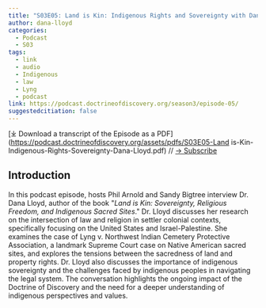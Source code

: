 ```yaml
---
title: "S03E05: Land is Kin: Indigenous Rights and Sovereignty with Dana Lloyd"
author: dana-lloyd
categories:
  - Podcast
  - S03
tags:
  - link
  - audio
  - Indigenous
  - law
  - Lyng
  - podcast
link: https://podcast.doctrineofdiscovery.org/season3/episode-05/
suggestedcitiation: false
---
```

<div id="buzzsprout-player-14036945"></div><script src="https://www.buzzsprout.com/1926214/14036945-s03e05-land-is-kin-indigenous-rights-and-sovereignty-with-dana-lloyd.js?container_id=buzzsprout-player-14036945&player=small" type="text/javascript" charset="utf-8"></script>

[⤓ Download a transcript of the Episode as a PDF](https://podcast.doctrineofdiscovery.org/assets/pdfs/S03E05-Land is-Kin-Indigenous-Rights-Sovereignty-Dana-Lloyd.pdf) // [→ Subscribe](/subscribe/)

## Introduction

In this podcast episode, hosts Phil Arnold and Sandy Bigtree interview Dr. Dana Lloyd, author of the book "*Land is Kin: Sovereignty, Religious Freedom, and Indigenous Sacred Sites*." Dr. Lloyd discusses her research on the intersection of law and religion in settler colonial contexts, specifically focusing on the United States and Israel-Palestine. She examines the case of Lyng v. Northwest Indian Cemetery Protective Association, a landmark Supreme Court case on Native American sacred sites, and explores the tensions between the sacredness of land and property rights. Dr. Lloyd also discusses the importance of indigenous sovereignty and the challenges faced by indigenous peoples in navigating the legal system. The conversation highlights the ongoing impact of the Doctrine of Discovery and the need for a deeper understanding of indigenous perspectives and values.

